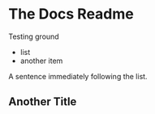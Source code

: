 # The Docs Readme

Testing ground

- list
- another item

A sentence immediately following the list.

## Another Title
